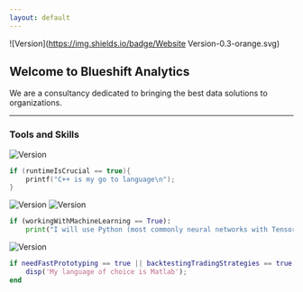 ```yaml
---
layout: default
---
```


![Version](https://img.shields.io/badge/Website Version-0.3-orange.svg)

## Welcome to Blueshift Analytics

We are a consultancy dedicated to bringing the best data solutions to organizations. 

* * *

### Tools and Skills

![Version](https://img.shields.io/badge/C++-11-blue.svg)

```c++
if (runtimeIsCrucial == true){
    printf("C++ is my go to language\n");
}
```

![Version](https://img.shields.io/badge/Python-2.7-green.svg) ![Version](https://img.shields.io/badge/Tensorflow-0.12-yellow.svg)

```python
if (workingWithMachineLearning == True):
    print("I will use Python (most commonly neural networks with Tensorflow)") 
```

![Version](https://img.shields.io/badge/Matlab-16a-lightgrey.svg)

```matlab
if needFastPrototyping == true || backtestingTradingStrategies == true
    disp('My language of choice is Matlab');
end
```
